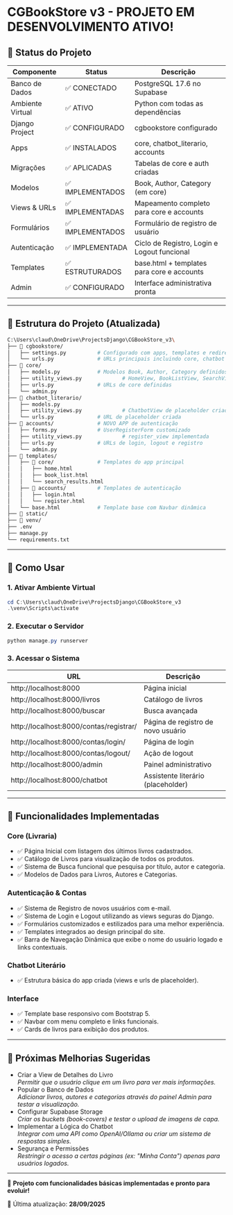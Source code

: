 # CGBookStore v3 - PROJETO EM DESENVOLVIMENTO ATIVO!

## 🎯 Status do Projeto

| Componente       | Status            | Descrição                                              |
|------------------|------------------|--------------------------------------------------------|
| Banco de Dados   | ✅ CONECTADO      | PostgreSQL 17.6 no Supabase                            |
| Ambiente Virtual | ✅ ATIVO          | Python com todas as dependências                       |
| Django Project   | ✅ CONFIGURADO    | cgbookstore configurado                                |
| Apps             | ✅ INSTALADOS     | core, chatbot_literario, accounts                      |
| Migrações        | ✅ APLICADAS      | Tabelas de core e auth criadas                         |
| Modelos          | ✅ IMPLEMENTADOS  | Book, Author, Category (em core)                       |
| Views & URLs     | ✅ IMPLEMENTADAS  | Mapeamento completo para core e accounts               |
| Formulários      | ✅ IMPLEMENTADOS  | Formulário de registro de usuário                      |
| Autenticação     | ✅ IMPLEMENTADA   | Ciclo de Registro, Login e Logout funcional            |
| Templates        | ✅ ESTRUTURADOS   | base.html + templates para core e accounts             |
| Admin            | ✅ CONFIGURADO    | Interface administrativa pronta                        |

---

## 📁 Estrutura do Projeto (Atualizada)

```bash
C:\Users\claud\OneDrive\ProjectsDjango\CGBookStore_v3\
├── 📁 cgbookstore/
│   ├── settings.py          # Configurado com apps, templates e redirects
│   └── urls.py              # URLs principais incluindo core, chatbot e accounts
├── 📁 core/
│   ├── models.py            # Modelos Book, Author, Category definidos
│   ├── utility_views.py             # HomeView, BookListView, SearchView implementadas
│   ├── urls.py              # URLs de core definidas
│   └── admin.py
├── 📁 chatbot_literario/
│   ├── models.py
│   ├── utility_views.py             # ChatbotView de placeholder criada
│   └── urls.py              # URL de placeholder criada
├── 📁 accounts/              # NOVO APP de autenticação
│   ├── forms.py             # UserRegisterForm customizado
│   ├── utility_views.py             # register_view implementada
│   ├── urls.py              # URLs de login, logout e registro
│   └── admin.py
├── 📁 templates/
│   ├── 📁 core/              # Templates do app principal
│   │   ├── home.html
│   │   ├── book_list.html
│   │   └── search_results.html
│   ├── 📁 accounts/          # Templates de autenticação
│   │   ├── login.html
│   │   └── register.html
│   └── base.html            # Template base com Navbar dinâmica
├── 📁 static/
├── 📁 venv/
├── .env
├── manage.py
└── requirements.txt
```

---

## 🚀 Como Usar

### 1. Ativar Ambiente Virtual

```powershell
cd C:\Users\claud\OneDrive\ProjectsDjango\CGBookStore_v3
.\venv\Scripts\activate
```

### 2. Executar o Servidor

```powershell
python manage.py runserver
```

### 3. Acessar o Sistema

| URL                                   | Descrição                               |
|---------------------------------------|-----------------------------------------|
| http://localhost:8000                 | Página inicial                          |
| http://localhost:8000/livros          | Catálogo de livros                      |
| http://localhost:8000/buscar          | Busca avançada                          |
| http://localhost:8000/contas/registrar/ | Página de registro de novo usuário     |
| http://localhost:8000/contas/login/   | Página de login                         |
| http://localhost:8000/contas/logout/  | Ação de logout                          |
| http://localhost:8000/admin           | Painel administrativo                   |
| http://localhost:8000/chatbot         | Assistente literário (placeholder)       |

---

## 📝 Funcionalidades Implementadas

### Core (Livraria)
- ✅ Página Inicial com listagem dos últimos livros cadastrados.
- ✅ Catálogo de Livros para visualização de todos os produtos.
- ✅ Sistema de Busca funcional que pesquisa por título, autor e categoria.
- ✅ Modelos de Dados para Livros, Autores e Categorias.

### Autenticação & Contas
- ✅ Sistema de Registro de novos usuários com e-mail.
- ✅ Sistema de Login e Logout utilizando as views seguras do Django.
- ✅ Formulários customizados e estilizados para uma melhor experiência.
- ✅ Templates integrados ao design principal do site.
- ✅ Barra de Navegação Dinâmica que exibe o nome do usuário logado e links contextuais.

### Chatbot Literário
- ✅ Estrutura básica do app criada (views e urls de placeholder).

### Interface
- ✅ Template base responsivo com Bootstrap 5.
- ✅ Navbar com menu completo e links funcionais.
- ✅ Cards de livros para exibição dos produtos.

---

## 🎨 Próximas Melhorias Sugeridas
- Criar a View de Detalhes do Livro  
  *Permitir que o usuário clique em um livro para ver mais informações.*
- Popular o Banco de Dados  
  *Adicionar livros, autores e categorias através do painel Admin para testar a visualização.*
- Configurar Supabase Storage  
  *Criar os buckets (book-covers) e testar o upload de imagens de capa.*
- Implementar a Lógica do Chatbot  
  *Integrar com uma API como OpenAI/Ollama ou criar um sistema de respostas simples.*
- Segurança e Permissões  
  *Restringir o acesso a certas páginas (ex: "Minha Conta") apenas para usuários logados.*

---

🎉 **Projeto com funcionalidades básicas implementadas e pronto para evoluir!**  

📅 Última atualização: **28/09/2025**
